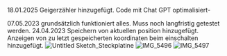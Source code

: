 18.01.2025 Geigerzähler hinzugefügt. Code mit Chat GPT optimalisiert-

07.05.2023 grundsätzlich funktioniert alles. Muss noch langfristig getestet werden.
24.04.2023 Speichern von aktuellen position hinzugefügt. Anzeigen von zu letzt gespeicherten koordinaten beim einschalten hinzugefügt.
![Untitled Sketch_Steckplatine](https://user-images.githubusercontent.com/129496325/236701310-64b7bcac-2b3b-428f-8c4e-ac6eed3166f1.jpg)
![IMG_5496](https://github.com/user-attachments/assets/5253a769-367c-4704-83bc-04dcf27a1620)
![IMG_5497](https://github.com/user-attachments/assets/83e35c66-0035-4841-9188-358ffbf0b715)








